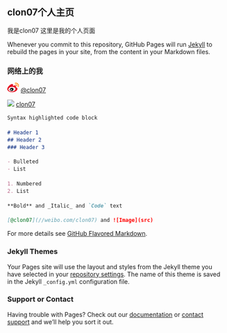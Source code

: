 ## clon07个人主页

我是clon07 这里是我的个人页面

Whenever you commit to this repository, GitHub Pages will run [Jekyll](https://jekyllrb.com/) to rebuild the pages in your site, from the content in your Markdown files.

### 网络上的我

  ![Image](/css/weibo.png) [@clon07](https://weibo.com/clon07)
  
  
  <a href="https://www.douban.com/people/clon07/" target=_blank><img src="https://www.douban.com/pics/icon/dou24.png"/></a> [clon07](https://www.douban.com/people/clon07/) 
  

```markdown
Syntax highlighted code block

# Header 1
## Header 2
### Header 3

- Bulleted
- List

1. Numbered
2. List

**Bold** and _Italic_ and `Code` text

[@clon07](//weibo.com/clon07) and ![Image](src)
```

For more details see [GitHub Flavored Markdown](https://guides.github.com/features/mastering-markdown/).

### Jekyll Themes

Your Pages site will use the layout and styles from the Jekyll theme you have selected in your [repository settings](https://github.com/clon07/clon07.github.io/settings). The name of this theme is saved in the Jekyll `_config.yml` configuration file.

### Support or Contact

Having trouble with Pages? Check out our [documentation](https://help.github.com/categories/github-pages-basics/) or [contact support](https://github.com/contact) and we’ll help you sort it out.
